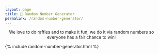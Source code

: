 ```yaml
---
layout: page
title: 🎲 Random Number Generator
permalink: /random-number-generator/
---
```


<center>
We love to do raffles and to make it fun, we do it via random numbers so everyone has a fair chance to win!
</center>

{% include random-number-generator.html %}

